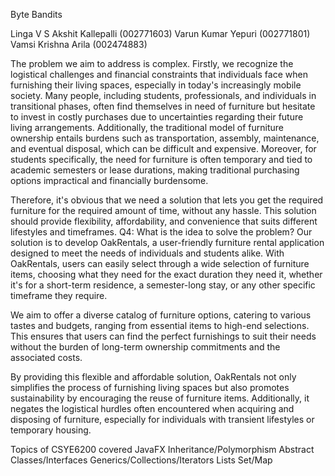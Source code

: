 Byte Bandits

Linga V S Akshit Kallepalli (002771603)
Varun Kumar Yepuri (002771801)
Vamsi Krishna Arila (002474883)

The problem we aim to address is complex. Firstly, we recognize the logistical challenges and
financial constraints that individuals face when furnishing their living spaces, especially in
today's increasingly mobile society. Many people, including students, professionals, and
individuals in transitional phases, often find themselves in need of furniture but hesitate to invest
in costly purchases due to uncertainties regarding their future living arrangements.
Additionally, the traditional model of furniture ownership entails burdens such as transportation,
assembly, maintenance, and eventual disposal, which can be difficult and expensive. Moreover,
for students specifically, the need for furniture is often temporary and tied to academic semesters
or lease durations, making traditional purchasing options impractical and financially
burdensome.

Therefore, it's obvious that we need a solution that lets you get the required furniture for the
required amount of time, without any hassle. This solution should provide flexibility,
affordability, and convenience that suits different lifestyles and timeframes.
Q4: What is the idea to solve the problem?
Our solution is to develop OakRentals, a user-friendly furniture rental application designed to
meet the needs of individuals and students alike. With OakRentals, users can easily select
through a wide selection of furniture items, choosing what they need for the exact duration they
need it, whether it's for a short-term residence, a semester-long stay, or any other specific
timeframe they require.

We aim to offer a diverse catalog of furniture options, catering to various tastes and budgets,
ranging from essential items to high-end selections. This ensures that users can find the perfect
furnishings to suit their needs without the burden of long-term ownership commitments and the
associated costs.

By providing this flexible and affordable solution, OakRentals not only simplifies the process of
furnishing living spaces but also promotes sustainability by encouraging the reuse of furniture
items. Additionally, it negates the logistical hurdles often encountered when acquiring and
disposing of furniture, especially for individuals with transient lifestyles or temporary housing.

Topics of CSYE6200 covered
JavaFX
Inheritance/Polymorphism
Abstract Classes/Interfaces
Generics/Collections/Iterators
Lists
Set/Map
